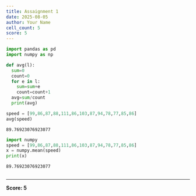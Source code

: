 ```yaml
---
title: Assaignment 1
date: 2025-08-05
author: Your Name
cell_count: 5
score: 5
---
```


```python
import pandas as pd
import numpy as np
```


```python
def avg(l):
  sum=0
  count=0
  for e in l:
    sum=sum+e
    count=count+1
  avg=sum/count
  print(avg)
```


```python
speed = [99,86,87,88,111,86,103,87,94,78,77,85,86]
avg(speed)
```

    89.76923076923077
    


```python
import numpy
speed = [99,86,87,88,111,86,103,87,94,78,77,85,86]
x = numpy.mean(speed)
print(x)
```

    89.76923076923077
    


```python

```


---
**Score: 5**